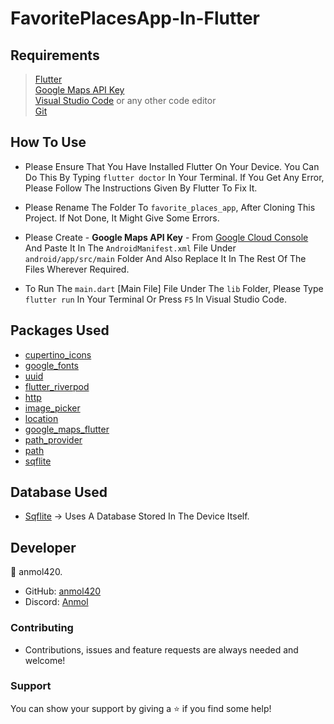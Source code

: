 # FavoritePlacesApp-In-Flutter

<h2>Requirements</h2>

>[Flutter](https://docs.flutter.dev/) <br>
[Google Maps API Key](https://console.cloud.google.com/) <br>
[Visual Studio Code](https://code.visualstudio.com/) or any other code editor <br>
[Git](https://git-scm.com/downloads)

<h2>How To Use</h2>

- Please Ensure That You Have Installed Flutter On Your Device. You Can Do This By Typing `flutter doctor` In Your Terminal. If You Get Any Error, Please Follow The Instructions Given By Flutter To Fix It.

- Please Rename The Folder To `favorite_places_app`, After Cloning This Project. If Not Done, It Might Give Some Errors.

- Please Create - **Google Maps API Key** - From [Google Cloud Console](https://console.cloud.google.com/) And Paste It In The `AndroidManifest.xml` File Under `android/app/src/main` Folder And Also Replace It In The Rest Of The Files Wherever Required.

- To Run The `main.dart` [Main File] File Under The `lib` Folder, Please Type `flutter run` In Your Terminal Or Press `F5` In Visual Studio Code.

<h2>Packages Used</h2>

- [cupertino_icons](https://pub.dev/packages/cupertino_icons)
- [google_fonts](https://pub.dev/packages/google_fonts)
- [uuid](https://pub.dev/packages/uuid)
- [flutter_riverpod](https://pub.dev/packages/flutter_riverpod)
- [http](https://pub.dev/packages/http)
- [image_picker](https://pub.dev/packages/image_picker)
- [location](https://pub.dev/packages/location)
- [google_maps_flutter](https://pub.dev/packages/google_maps_flutter)
- [path_provider](https://pub.dev/packages/path_provider)
- [path](https://pub.dev/packages/path)
- [sqflite](https://pub.dev/packages/sqflite)

<h2>Database Used</h2>

- [Sqflite](https://pub.dev/packages/sqflite) -> Uses A Database Stored In The Device Itself.

<h2>Developer</h2>

👤 anmol420.
- GitHub: [anmol420](https://www.github.com/anmol420)
- Discord: [Anmol](https://www.discord.com/users/875986400649052191)

<h3>Contributing</h3>

- Contributions, issues and feature requests are always needed and welcome!

<h3>Support</h3>

You can show your support by giving a ⭐ if you find some help!
